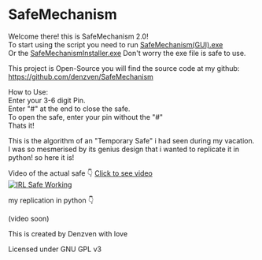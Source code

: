 # SafeMechanism

Welcome there! this is SafeMechanism 2.0!  
To start using the script you need to run [SafeMechanism(GUI).exe](https://github.com/denzven/SafeMechanism/blob/main/SafeMechanism(GUI).exe?raw=true)  
Or the [SafeMechanismInstaller.exe](https://github.com/denzven/SafeMechanism/blob/main/SafeMechanismInstaller.exe?raw=true)
Don't worry the exe file is safe to use.  

This project is Open-Source you will find the source code at my github:
https://github.com/denzven/SafeMechanism  


How to Use:  
Enter your 3-6 digit Pin.  
Enter "#" at the end to close the safe.  
To open the safe, enter your pin without the "#"  
Thats it!  

This is the algorithm of an "Temporary Safe" i had seen during my vacation.  
I was so mesmerised by its genius design that i wanted to replicate it in python! so here it is!  

Video of the actual safe 👇 [Click to see video](https://i.imgur.com/CAP0YXj)  
[![IRL Safe Working](https://i.imgur.com/CAP0YXj.gif)](https://i.imgur.com/CAP0YXj.mp4)  

my replication in python 👇  

(video soon)



This is created by Denzven with love

Licensed under GNU GPL v3
